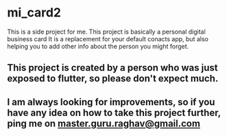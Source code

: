 # mi_card2

This is a side project for me. 
This project is basically a personal digital business card
It is a replacement for your default conacts app, but also helping you to add other info about the person you might forget.

## This project is created by a person who was just exposed to flutter, so please don't expect much.


## I am always looking for improvements, so if you have any idea on how to take this project further, ping me on master.guru.raghav@gmail.com
